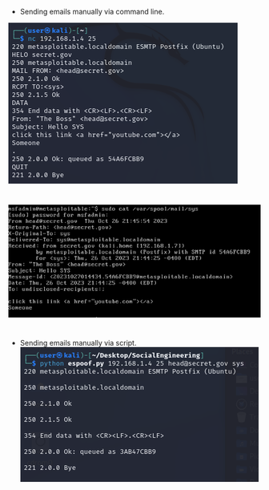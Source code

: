 * Sending emails manually via command line.

![](./images/emailspoof2.PNG)
#
![](./images/emailspoof1.PNG)
#
* Sending emails manually via script.
![](./images/emailspoof3.PNG)
